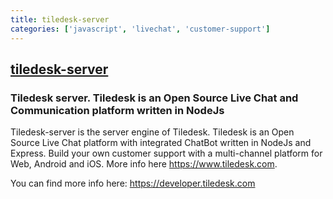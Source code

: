```yaml
---
title: tiledesk-server
categories: ['javascript', 'livechat', 'customer-support']
---
```

## [tiledesk-server](https://github.com/Tiledesk/tiledesk-server)

### Tiledesk server. Tiledesk is an Open Source Live Chat and Communication platform written in NodeJs


Tiledesk-server is the server engine of Tiledesk. Tiledesk is an Open Source Live Chat platform with integrated ChatBot written in NodeJs and Express. Build your own customer support with a multi-channel platform for Web, Android and iOS. More info here https://www.tiledesk.com.

You can find more info here: https://developer.tiledesk.com
